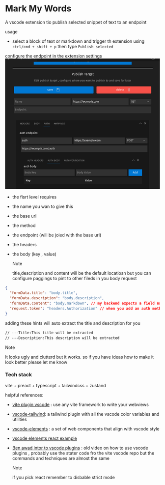 # Mark My Words

A vscode extension tio publish selected snippet of text to an endpoint

usage

- select a block of text or markdown and trigger th extension using `ctrl/cmd + shift + p` then type `Publish selected`

configure the endpoint in the extension settings
![settings image](assets/settings-image.png)

- the fisrt level requires
- the name you wan to give this
- the base url
- the method
- the endpoint (will be joied with the base url)
- the headers
- the body (key , value)

  > [!NOTE]
  > title,description and content will be the default locatiosn but you can configure paggings to pint to other fileds in you body request

```json
{
  "formData.title": "body.title",
  "formData.description": "body.description",
  "formData.content": "body.markdown", // my backend expects a field named markdown insted of content
  "request.token": "headers.Authorization" // when you add an auth method it will add the returned token to this header
}
```
adding these hints will auto extract the title and description for you
```md
// ---Title:This title will be extracted
// ---Description:This description will be extracted
```

> [!NOTE]   
> It looks ugly and clutterd but it works. so if you have ideas how to make it look better please let me know

### Tech stack

vite + preact + typescript + tailwindcss + zustand

helpful references:

- [vite plugin vscode](https://github.com/tomjs/vite-plugin-vscode) : use any vite framework to write your webviews
- [vscode-tailwind](https://github.com/githubocto/tailwind-vscode): a tailwind plugin with all the vscode color variables and utilities
- [vscode-elements](https://vscode-elements.github.io/getting-started/) : a set of web components that align with vscode style
- [vscode elements react example](https://github.com/vscode-elements/react-example/tree/main)

- [Ben awad intor to vscode plugins](https://youtu.be/a5DX5pQ9p5M?si=AZWMJRoGVLPdtTi7) : old video on how to use vscode plugins , probably use the stater code fro the vite vscode repo but the commands and techniques are almost the same
  > [!NOTE]
  > if you pick react remember to disbable strict mode
